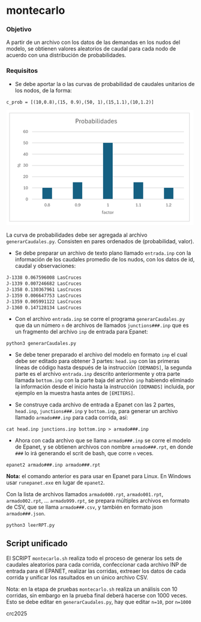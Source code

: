 # montecarlo

### Objetivo
A partir de un archivo con los datos de las demandas en los nudos del modelo, se obtienen valores aleatorios de caudal para cada nodo de acuerdo con una distribución de probabilidades.

### Requisitos
* Se debe aportar la o las curvas de probabilidad de caudales unitarios de los nodos, de la forma:
```
c_prob = [(10,0.8),(15, 0.9),(50, 1),(15,1.1),(10,1.2)]
```
![Gráfica de la distribución de probabilidades de caudales en el nodo](probabilidades.png)

La curva de probabilidades debe ser agregada al archivo `generarCaudales.py`.  Consisten en pares ordenados de (probabilidad, valor).  

* Se debe preparar un archivo de texto plano llamado `entrada.inp` con la información de los caudales promedio de los nudos, con los datos de id, caudal y observaciones:
```
J-1338 0.067596008 LasCruces 
J-1339 0.007246682 LasCruces 
J-1358 0.130367961 LasCruces 
J-1359 0.006647753 LasCruces 
J-1359 0.005991122 LasCruces 
J-1360 0.147128134 LasCruces
```
* Con el archivo `entrada.inp` se corre el programa `generarCaudales.py` que da un número `n` de archivos de llamados `junctions###.inp` que es un fragmento del archivo `inp` de entrada para Epanet:
```
python3 generarCaudales.py
```
* Se debe tener preparado el archivo del modelo en formato `inp` el cual debe ser editado para obtener 3 partes: `head.inp` con las primeras líneas de código hasta después de la instrucción `[DEMANDS]`, la segunda parte es el archivo `entrada.inp` descrito anteriormente y otra parte llamada `bottom.inp` con la parte baja del archivo `inp` habiendo eliminado la información desde el inicio hasta la instrucción `[DEMANDS]` incluida, por ejemplo en la muestra hasta antes de `[EMITERS]`.

* Se construye cada archivo de entrada a Epanet con las 2 partes, `head.inp`, `junctions###.inp` y `bottom.inp`, para generar un archivo llamado `armado###.inp` para cada corrida, así:
```
cat head.inp junctions.inp bottom.inp > armado###.inp
```

* Ahora con cada archivo que se llama `armado###.inp` se corre el modelo de Epanet, y se obtienen archivos con nombre `armado###.rpt`, en donde `###` lo irá generando el scrit de bash, que corre `n` veces.
```
epanet2 armado###.inp armado###.rpt
```
**Nota:**  el comando anterior es para usar en Epanet para Linux.  En Windows usar `runepanet.exe` en lugar de `epanet2`.


Con la lista de archivos llamados  `armado000.rpt`, `armado001.rpt`, `armado002.rpt`, ... `armado999.rpt`, se prepara múltiples archivos en formato de CSV, que se llama `armado###.csv`, y también en formato json `armado###.json`.  
```
python3 leerRPT.py
```

## Script unificado
El SCRIPT `montecarlo.sh` realiza todo el proceso de generar los sets de caudales aleatorios para cada corrida, confeccionar cada archivo INP de entrada para el EPANET, realizar las corridas, extreaer los datos de cada corrida y unificar los rasultados en un único archivo CSV.  

Nota:  en la etapa de pruebas  `montecarlo.sh` realiza un análisis con 10 corridas, sin embargo en la prueba final deberá hacerse con 1000 veces.  Esto se debe editar en `generarCaudales.py`, hay que editar `n=10`, por `n=1000`

crc2025
  
